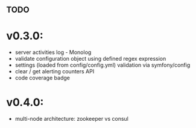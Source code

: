 ## TODO

# v0.3.0:

* server activities log - Monolog
* validate configuration object using defined regex expression
* settings (loaded from config/config.yml) validation via symfony/config
* clear / get alerting counters API
* code coverage badge

# v0.4.0:

* multi-node architecture: zookeeper vs consul
